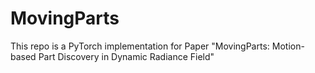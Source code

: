 # MovingParts
This repo is a PyTorch implementation for Paper "MovingParts: Motion-based Part Discovery in Dynamic Radiance Field"
